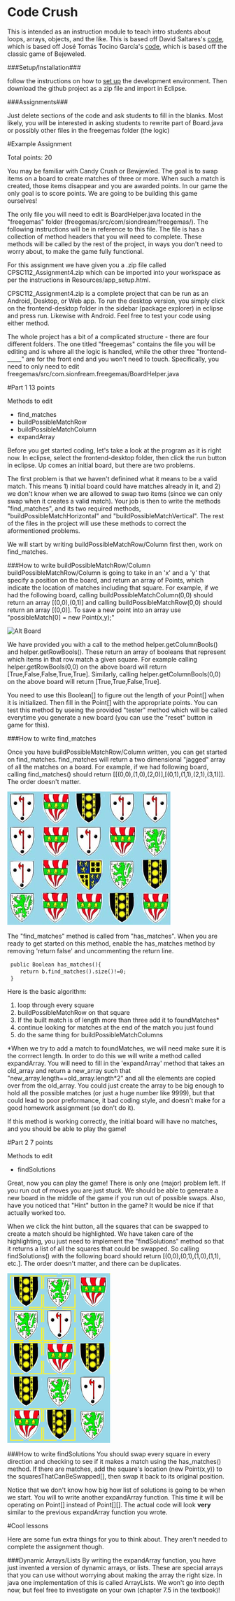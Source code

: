 Code Crush
=============

This is intended as an instruction module to teach intro students about
loops, arrays, objects, and the like.
This is based off David Saltares's [code](https://github.com/siondream/freegemas-gdx),
which is based off José Tomás Tocino García's [code](http://code.google.com/p/freegemas/),
which is based off the classic game of Bejeweled.

###Setup/Installation###

follow the instructions on how to [set up](https://developer.android.com/sdk/index.html?hl=i)
the development environment. Then download the github project as a zip file and import in Eclipse.


###Assignments###

Just delete sections of the code and ask students to fill in the blanks.
Most likely, you will be interested in asking students to rewrite part of
Board.java or possibly other files in the freegemas folder (the logic)


#Example Assignment

Total points: 20

You may be familiar with Candy Crush or Bewjewled. The goal is to swap items on a board to create matches of three or more. When such a match is created, those items disappear and you are awarded points. In our game the only goal is to score points. We are going to be building this game ourselves!

The only file you will need to edit is BoardHelper.java located in the "freegemas" folder (freegemas/src/com/siondream/freegemas/). The following instructions will be in reference to this file. The file is has a collection of method headers that you will need to complete. These methods will be called by the rest of the project, in ways you don't need to worry about, to make the game fully functional.

For this assignment we have given you a .zip file called CPSC112\_Assignment4.zip which can be imported into your workspace as per the instructions in Resources/app\_setup.html.

CPSC112_Assignment4.zip is a complete project that can be run as an Android, Desktop, or Web app. To run the desktop version, you simply click on the frontend-desktop folder in the sidebar (package explorer) in eclipse and press run. Likewise with Android. Feel free to test your code using either method.

The whole project has a bit of a complicated structure - there are four different folders. The one titled "freegemas" contains the file you will be editing and is where all the logic is handled, while the other three "frontend-_____" are for the front end and you won't need to touch. Specifically, you need to only need to edit freegemas/src/com.sionfream.freegemas/BoardHelper.java

#Part 1
13 points

Methods to edit

- find_matches
- buildPossibleMatchRow
- buildPossibleMatchColumn
- expandArray

Before you get started coding, let's take a look at the program as it is right now. In eclipse, select the frontend-desktop folder, then click the run button in eclipse. Up comes an initial board, but there are two problems.

The first problem is that we haven't definined what it means to be a valid match. This means 1) initial board could have matches already in it, and 2) we don't know when we are allowed to swap two items (since we can only swap when it creates a valid match). Your job is then to write the methods "find_matches", and its two required methods, "buildPossibleMatchHorizontal" and "buildPossibleMatchVertical". The rest of the files in the project will use these methods to correct the aformentioned problems.

We will start by writing buildPossibleMatchRow/Column first then, work on find_matches.

###How to write buildPossibleMatchRow/Column
buildPossibleMatchRow/Column is going to take in an 'x' and a 'y' that specify a position on the board, and return an array of Points, which indicate the location of matches including that square. For example, if we had the following board, calling buildPossibleMatchColumn(0,0) should return an array [(0,0),(0,1)] and calling buildPossibleMatchRow(0,0) should return an array [(0,0)]. To save a new point into an array use "possibleMatch[0] = new Point(x,y);"

![Alt Board](/Board1.png)

We have provided you with a call to the method helper.getColumnBools() and helper.getRowBools(). These return an array of booleans that represent which items in that row match a given square. For example calling helper.getRowBools(0,0) on the above board will return [True,False,False,True,True]. Similarly, calling helper.getColumnBools(0,0) on the above board will return [True,True,False,True].

You need to use this Boolean[] to figure out the length of your Point[] when it is initialized. Then fill in the Point[] with the appropriate points. You can test this method by useing the provided "tester" method which will be called everytime you generate a new board (you can use the "reset" button in game for this).

###How to write find_matches

Once you have buildPossibleMatchRow/Column written, you can get started on  find\_matches. find\_matches will return a two dimensional "jagged" array of all the matches on a board. For example, if we had following board, calling find\_matches() should return [[(0,0),(1,0),(2,0)],[(0,1),(1,1),(2,1),(3,1)]]. The order doesn't matter.

![Alt Board](/Board3.jpg)

The "find\_matches" method is called from "has\_matches". When you are ready to get started on this method, enable the has\_matches method by removing 'return false' and uncommenting the return line.

	 public Boolean has_matches(){
	    return b.find_matches().size()!=0;
	 }

Here is the basic algorithm:

1. loop through every square
2. buildPossibleMatchRow on that square
3. If the built match is of length more than three add it to foundMatches\*
4. continue looking for matches at the end of the match you just found
5. do the same thing for buildPossibleMatchColumns

\*When we try to add a match to foundMatches, we will need make sure it is the corrrect length. In order to do this we will write a method called expandArray. You will need to fill in the 'expandArray' method that takes an old\_array and return a new\_array such that "new\_array.length==old\_array.length\*2" and all the elements are copied over from the old\_array. You could just create the array to be big enough to hold all the possible matches (or just a huge number like 9999), but that could lead to poor preformance, it bad coding style, and doesn't make for a good homework assignment (so don't do it).

If this method is working correctly, the initial board will have no matches, and you should be able to play the game!





#Part 2
7 points

Methods to edit
- findSolutions

Great, now you can play the game! There is only one (major) problem left. If you run out of moves you are just stuck. We should be able to generate a new board in the middle of the game if you run out of possible swaps. Also, have you noticed that "Hint" button in the game? It would be nice if that actually worked too.

When we click the hint button, all the squares that can be swapped to create a match should be highlighted. We have taken care of the highlighting, you just need to implement the "findSolutions" method so that it returns a list of all the squares that could be swapped. So calling findSolutions() with the following board should return [(0,0),(0,1),(1,0),(1,1), etc.]. The order doesn't matter, and there can be duplicates.

![Alt Board](/Board2.png)

###How to write findSolutions
You should swap every square in every direction and checking to see if it makes a match using the has_matches() method. If there are matches, add the square's location (new Point(x,y)) to the squaresThatCanBeSwapped[], then swap it back to its original position.

Notice that we don't know how big how list of solutions is going to be when we start. You will to write another expandArray function. This time it will be operating on Point[] instead of Point[][]. The actual code will look **very** similar to the previous expandArray function you wrote.



#Cool lessons

Here are some fun extra things for you to think about. They aren't needed to complete the assignment though.

###Dynamic Arrays/Lists
By writing the expandArray function, you have just invented a version of  dynamic arrays, or lists. These are special arrays that you can use without worrying about making the array the right size. In java one implementation of this is called ArrayLists. We won't go into depth now, but feel free to investigate on your own (chapter 7.5 in the textbook)!
